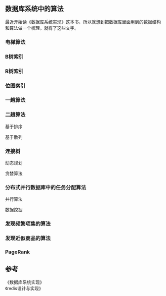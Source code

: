 
## 数据库系统中的算法

最近开始读《数据库系统实现》这本书，所以就想到把数据库里面用到的数据结构和算法做一个梳理。就有了这些文字。


### 电梯算法



### B树索引


### R树索引



### 位图索引



### 一趟算法



### 二趟算法


基于排序

基于散列



### 连接树

动态规划

贪婪算法


### 分布式并行数据库中的任务分配算法

并行算法



数据挖掘

### 发现频繁项集的算法




### 发现近似商品的算法



### PageRank




## 参考

《数据库系统实现》  
《redis设计与实现》







